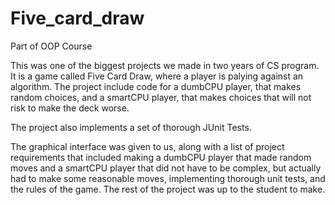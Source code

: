 # Five_card_draw
Part of OOP Course

This was one of the biggest projects we made in two years of CS program. It is a game called Five Card Draw, where a player is palying against an algorithm. The project include code for a dumbCPU player, that makes random choices, and a smartCPU player, that makes choices that will not risk to make the deck worse. 

The project also implements a set of thorough JUnit Tests.

The graphical interface was given to us, along with a list of project requirements that included making a dumbCPU player that made random moves and a smartCPU player that did not have to be complex, but actually had to make some reasonable moves, implementing thorough unit tests, and the rules of the game. The rest of the project was up to the student to make.
